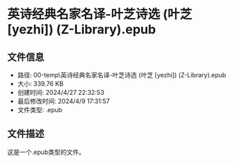 ﻿# 英诗经典名家名译-叶芝诗选 (叶芝 [yezhi]) (Z-Library).epub

## 文件信息
- 路径: 00-temp\英诗经典名家名译-叶芝诗选 (叶芝 [yezhi]) (Z-Library).epub
- 大小: 339.76 KB
- 创建时间: 2024/4/27 22:32:53
- 最后修改时间: 2024/4/9 17:31:57
- 文件类型: .epub

## 文件描述
这是一个.epub类型的文件。


